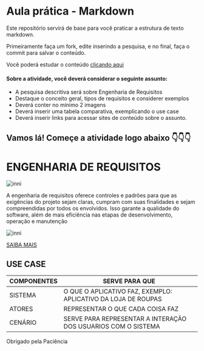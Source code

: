 # Aula prática - Markdown

Este repositório servirá de base para você praticar a estrutura de texto markdown. 

Primeiramente faça um fork, edite inserindo a pesquisa, e no final, faça o commit para salvar o conteúdo.

Você poderá estudar o conteúdo [clicando aqui](https://docs.pipz.com/central-de-ajuda/learning-center/guia-basico-de-markdown#open)

#### Sobre a atividade, você deverá considerar o seguinte assunto:

- A pesquisa descritiva será sobre Engenharia de Requisitos
- Destaque o conceito geral, tipos de requisitos e considerer exemplos
- Deverá conter no mínimo 2 imagens
- Deverá inserir uma tabela comparativa, exemplicando o use case
- Deverá inserir links para acessar sites de conteúdo sobre o assunto.


## Vamos lá! Começe a atividade logo abaixo 👇👇👇

# ENGENHARIA DE REQUISITOS

![inni](https://arquivo.devmedia.com.br/artigos/Fabio_Gomes_Rocha/Engenharia_Requisitos/Engenharia_Requisitos_1.jpg)

A engenharia de requisitos oferece controles e padrões para que as exigências do projeto sejam claras, cumpram com suas finalidades e sejam compreendidas por todos os envolvidos. Isso garante a qualidade do software, além de mais eficiência nas etapas de desenvolvimento, operação e manutenção

![inni](https://github.com/MiguelLira87/aulaMarkdown/assets/164503822/0db3eb63-ec6c-4ec9-b9be-35589ef093d4)

[SAIBA MAIS](https://www.devmedia.com.br/engenharia-de-requisitos-introducao-e-certificacao/28058)


## USE CASE

COMPONENTES   | SERVE PARA QUE
--------- | ------
SISTEMA | O QUE O APLICATIVO FAZ, EXEMPLO: APLICATIVO DA LOJA DE ROUPAS
ATORES | REPRESENTAR O QUE CADA COISA FAZ
CENÁRIO | SERVE PARA REPRESENTAR A INTERAÇÃO DOS USUARIOS COM O SISTEMA

Obrigado pela Paciência
